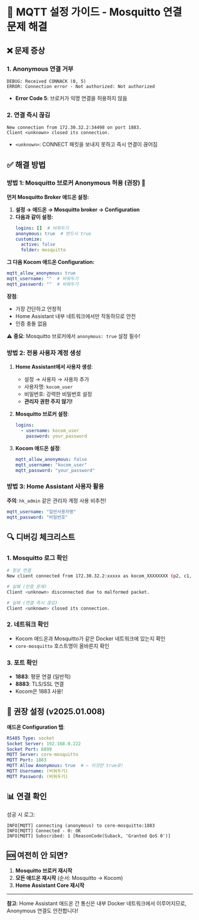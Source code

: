# 🔧 MQTT 설정 가이드 - Mosquitto 연결 문제 해결

## ❌ 문제 증상

### 1. Anonymous 연결 거부
```
DEBUG: Received CONNACK (0, 5) 
ERROR: Connection error - Not authorized: Not authorized
```
- **Error Code 5**: 브로커가 익명 연결을 허용하지 않음

### 2. 연결 즉시 끊김  
```
New connection from 172.30.32.2:34498 on port 1883.
Client <unknown> closed its connection.
```
- `<unknown>`: CONNECT 패킷을 보내지 못하고 즉시 연결이 끊어짐

## ✅ 해결 방법

### 방법 1: Mosquitto 브로커 Anonymous 허용 (권장) 🎯

**먼저 Mosquitto Broker 애드온 설정:**

1. **설정 → 애드온 → Mosquitto broker → Configuration**
2. **다음과 같이 설정:**
   ```yaml
   logins: []  # 비워두기
   anonymous: true  # 반드시 true
   customize:
     active: false
     folder: mosquitto
   ```

**그 다음 Kocom 애드온 Configuration:**
```yaml
mqtt_allow_anonymous: true
mqtt_username: ""  # 비워두기
mqtt_password: ""  # 비워두기
```

**장점**: 
- 가장 간단하고 안정적
- Home Assistant 내부 네트워크에서만 작동하므로 안전
- 인증 충돌 없음

⚠️ **중요**: Mosquitto 브로커에서 `anonymous: true` 설정 필수!

### 방법 2: 전용 사용자 계정 생성

1. **Home Assistant에서 사용자 생성**:
   - 설정 → 사용자 → 사용자 추가
   - 사용자명: `kocom_user`
   - 비밀번호: 강력한 비밀번호 설정
   - **관리자 권한 주지 않기!**

2. **Mosquitto 브로커 설정**:
   ```yaml
   logins:
     - username: kocom_user
       password: your_password
   ```

3. **Kocom 애드온 설정**:
   ```yaml
   mqtt_allow_anonymous: false
   mqtt_username: "kocom_user"
   mqtt_password: "your_password"
   ```

### 방법 3: Home Assistant 사용자 활용

**주의**: `hk_admin` 같은 관리자 계정 사용 비추천!

```yaml
mqtt_username: "일반사용자명"
mqtt_password: "비밀번호"
```

## 🔍 디버깅 체크리스트

### 1. Mosquitto 로그 확인
```bash
# 정상 연결
New client connected from 172.30.32.2:xxxxx as kocom_XXXXXXXX (p2, c1, k60)

# 실패 (인증 문제)
Client <unknown> disconnected due to malformed packet.

# 실패 (연결 즉시 끊김)
Client <unknown> closed its connection.
```

### 2. 네트워크 확인
- Kocom 애드온과 Mosquitto가 같은 Docker 네트워크에 있는지 확인
- `core-mosquitto` 호스트명이 올바른지 확인

### 3. 포트 확인
- **1883**: 평문 연결 (일반적)
- **8883**: TLS/SSL 연결
- Kocom은 1883 사용!

## 🚀 권장 설정 (v2025.01.008)

**애드온 Configuration 탭**:
```yaml
RS485 Type: socket
Socket Server: 192.168.0.222
Socket Port: 8899
MQTT Server: core-mosquitto
MQTT Port: 1883
MQTT Allow Anonymous: true  # ← 이것만 true로!
MQTT Username: (비워두기)
MQTT Password: (비워두기)
```

## 📊 연결 확인

성공 시 로그:
```
INFO[MQTT] connecting (anonymous) to core-mosquitto:1883
INFO[MQTT] Connected - 0: OK
INFO[MQTT] Subscribed: 1 [ReasonCode(Suback, 'Granted QoS 0')]
```

## 🆘 여전히 안 되면?

1. **Mosquitto 브로커 재시작**
2. **모든 애드온 재시작** (순서: Mosquitto → Kocom)
3. **Home Assistant Core 재시작**

---

**참고**: Home Assistant 애드온 간 통신은 내부 Docker 네트워크에서 이루어지므로, Anonymous 연결도 안전합니다!